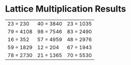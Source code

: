 # Lattice Multiplication Results

|   |   |   |
|---|---|---|
| 23 = 230 | 40 = 3840 | 23 = 1035 |
| 79 = 4108 | 98 = 7546 | 83 = 2490 |
| 16 = 352 | 57 = 4959 | 48 = 2976 |
| 59 = 1829 | 12 = 204 | 67 = 1943 |
| 78 = 2730 | 21 = 1365 | 70 = 5530 |
